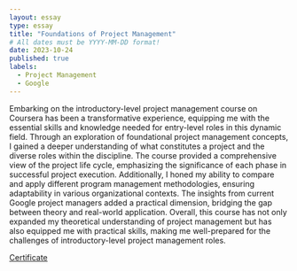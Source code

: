 ```yaml
---
layout: essay
type: essay
title: "Foundations of Project Management"
# All dates must be YYYY-MM-DD format!
date: 2023-10-24
published: true
labels:
  - Project Management
  - Google
---
```



Embarking on the introductory-level project management course on Coursera has been a transformative experience, equipping me with the essential skills and knowledge needed for entry-level roles in this dynamic field. Through an exploration of foundational project management concepts, I gained a deeper understanding of what constitutes a project and the diverse roles within the discipline. The course provided a comprehensive view of the project life cycle, emphasizing the significance of each phase in successful project execution. Additionally, I honed my ability to compare and apply different program management methodologies, ensuring adaptability in various organizational contexts. The insights from current Google project managers added a practical dimension, bridging the gap between theory and real-world application. Overall, this course has not only expanded my theoretical understanding of project management but has also equipped me with practical skills, making me well-prepared for the challenges of introductory-level project management roles.

<a href="fpm.pdf">Certificate</a>

